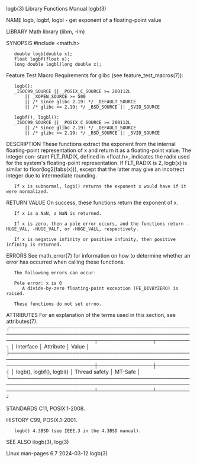 logb(3)								   Library Functions Manual							       logb(3)

NAME
       logb, logbf, logbl - get exponent of a floating-point value

LIBRARY
       Math library (libm, -lm)

SYNOPSIS
       #include <math.h>

       double logb(double x);
       float logbf(float x);
       long double logbl(long double x);

   Feature Test Macro Requirements for glibc (see feature_test_macros(7)):

       logb():
	   _ISOC99_SOURCE || _POSIX_C_SOURCE >= 200112L
	       || _XOPEN_SOURCE >= 500
	       || /* Since glibc 2.19: */ _DEFAULT_SOURCE
	       || /* glibc <= 2.19: */ _BSD_SOURCE || _SVID_SOURCE

       logbf(), logbl():
	   _ISOC99_SOURCE || _POSIX_C_SOURCE >= 200112L
	       || /* Since glibc 2.19: */ _DEFAULT_SOURCE
	       || /* glibc <= 2.19: */ _BSD_SOURCE || _SVID_SOURCE

DESCRIPTION
       These  functions	 extract  the exponent from the internal floating-point representation of x and return it as a floating-point value.  The integer con‐
       stant FLT_RADIX, defined in <float.h>, indicates the radix used for the system's floating-point representation.	If FLT_RADIX is 2, logb(x) is  similar
       to floor(log2(fabs(x))), except that the latter may give an incorrect integer due to intermediate rounding.

       If x is subnormal, logb() returns the exponent x would have if it were normalized.

RETURN VALUE
       On success, these functions return the exponent of x.

       If x is a NaN, a NaN is returned.

       If x is zero, then a pole error occurs, and the functions return -HUGE_VAL, -HUGE_VALF, or -HUGE_VALL, respectively.

       If x is negative infinity or positive infinity, then positive infinity is returned.

ERRORS
       See math_error(7) for information on how to determine whether an error has occurred when calling these functions.

       The following errors can occur:

       Pole error: x is 0
	      A divide-by-zero floating-point exception (FE_DIVBYZERO) is raised.

       These functions do not set errno.

ATTRIBUTES
       For an explanation of the terms used in this section, see attributes(7).
       ┌───────────────────────────────────────────────────────────────────────────────────────────────────────────────────────────┬───────────────┬─────────┐
       │ Interface														   │ Attribute	   │ Value   │
       ├───────────────────────────────────────────────────────────────────────────────────────────────────────────────────────────┼───────────────┼─────────┤
       │ logb(), logbf(), logbl()												   │ Thread safety │ MT-Safe │
       └───────────────────────────────────────────────────────────────────────────────────────────────────────────────────────────┴───────────────┴─────────┘

STANDARDS
       C11, POSIX.1-2008.

HISTORY
       C99, POSIX.1-2001.

       logb() 4.3BSD (see IEEE.3 in the 4.3BSD manual).

SEE ALSO
       ilogb(3), log(3)

Linux man-pages 6.7							  2024-03-12								       logb(3)
